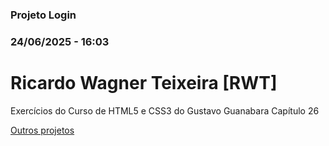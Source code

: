 ### Projeto Login
### 24/06/2025 - 16:03
# Ricardo Wagner Teixeira [RWT]

Exercícios do Curso de HTML5 e CSS3 do Gustavo Guanabara
Capítulo 26

<a href="https://rwteixeira.github.io/" target="_blanck">Outros projetos</a>
<br>
